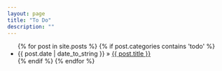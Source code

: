 ```yaml
---
layout: page
title: "To Do"
description: ""
---
```

<ul class="posts">
{% for post in site.posts %}
    {% if post.categories contains 'todo' %}
        <li><span>{{ post.date | date_to_string }}</span> &raquo; <a href="{{ BASE_PATH }}{{ post.url }}">{{ post.title }}</a></li>
    {% endif %}
{% endfor %}
</ul>
